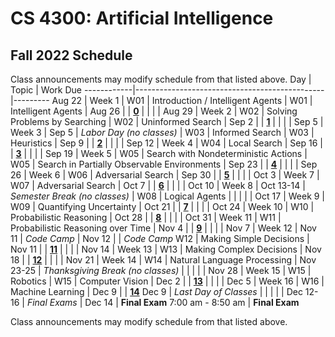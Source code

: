CS 4300: Artificial Intelligence
===============================================

Fall 2022 Schedule
--------------------

Class announcements may modify schedule from that listed above.
Day         | Topic                                         | Work Due
------------|-----------------------------------------------|---------
Aug 22      | Week 1                                        |
W01         | Introduction / Intelligent Agents             |
W01         | Intelligent Agents                            | 
Aug 26      |                                               | **[0](http://computing.utahtech.edu/cs/4300/assignments)**
            |                                               |
            |                                               |
Aug 29      | Week 2                                        |
W02         | Solving Problems by Searching                 |
W02         | Uninformed Search                             |
Sep 2       |                                               | **[1](http://computing.utahtech.edu/cs/4300/assignments)**
            |                                               |
            |                                               |
Sep 5       | Week 3                                        |
Sep 5       | *Labor Day (no classes)*                      |
W03         | Informed Search                               | 
W03         | Heuristics                                    | 
Sep 9       |                                               | **[2](http://computing.utahtech.edu/cs/4300/assignments)**
            |                                               |
            |                                               |
Sep 12      | Week 4                                        |
W04         | Local Search                                  |
Sep 16      |                                               | **[3](http://computing.utahtech.edu/cs/4300/assignments)**
            |                                               |
            |                                               |
Sep 19      | Week 5                                        |
W05         | Search with Nondeterministic Actions          |
W05         | Search in Partially Observable Environments   |
Sep 23      |                                               | **[4](http://computing.utahtech.edu/cs/4300/assignments)**
            |                                               |
            |                                               |
Sep 26      | Week 6                                        |
W06         | Adversarial Search                            |
Sep 30      |                                               | **[5](http://computing.utahtech.edu/cs/4300/assignments)**
            |                                               |
            |                                               |
Oct 3       | Week 7                                        |
W07         | Adversarial Search                            |
Oct 7       |                                               | **[6](http://computing.utahtech.edu/cs/4300/assignments)**
            |                                               |
            |                                               |
Oct 10      | Week 8                                        |
Oct 13-14   | *Semester Break (no classes)*                 |
W08         | Logical Agents                                |
            |                                               |
            |                                               |
Oct 17      | Week 9                                        |
W09         | Quantifying Uncertainty                       |
Oct 21      |                                               | **[7](http://computing.utahtech.edu/cs/4300/assignments)**
            |                                               |
            |                                               |
Oct 24      | Week 10                                       |
W10         | Probabilistic Reasoning                       |
Oct 28      |                                               | **[8](http://computing.utahtech.edu/cs/4300/assignments)**
            |                                               |
            |                                               |
Oct 31      | Week 11                                       |
W11         | Probabilistic Reasoning over Time             |
Nov 4       |                                               | **[9](http://computing.utahtech.edu/cs/4300/assignments)**
            |                                               |
            |                                               |
Nov 7       | Week 12                                       |
Nov 11      | *Code Camp*                                   |
Nov 12      |                                               | *Code Camp*
W12         | Making Simple Decisions                       | 
Nov 11      |                                               | **[11](http://computing.utahtech.edu/cs/4300/assignments)**
            |                                               |
            |                                               |
Nov 14      | Week 13                                       |
W13         | Making Complex Decisions                      |
Nov 18      |                                               | **[12](http://computing.utahtech.edu/cs/4300/assignments)**
            |                                               |
            |                                               |
Nov 21      | Week 14                                       |
W14         | Natural Language Processing                   |
Nov 23-25   | *Thanksgiving Break (no classes)*             |
            |                                               |
            |                                               |
Nov 28      | Week 15                                       |
W15         | Robotics                                      |
W15         | Computer Vision                               |
Dec 2       |                                               | **[13](http://computing.utahtech.edu/cs/4300/assignments)**
            |                                               |
            |                                               |
Dec 5       | Week 16                                       |
W16         | Machine Learning                              |
Dec 9       |                                               | **[14](http://computing.utahtech.edu/cs/4300/assignments)**
Dec 9       | *Last Day of Classes*                         |
            |                                               |
            |                                               |
Dec 12-16   | *Final Exams*                                 |
Dec 14      | **Final Exam** 7:00 am - 8:50 am              | **Final Exam**


Class announcements may modify schedule from that listed above.
